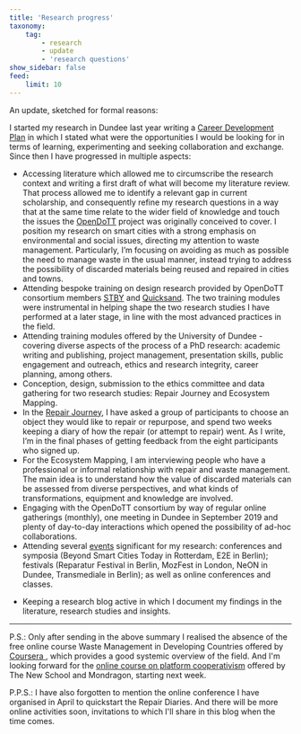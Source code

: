 ```yaml
---
title: 'Research progress'
taxonomy:
    tag:
        - research
        - update
        - 'research questions'
show_sidebar: false
feed:
    limit: 10
---
```


An update, sketched for formal reasons:

I started my research in Dundee last year writing a [Career Development Plan](../career-development-plan) in which I stated what were the opportunities I would be looking for in terms of learning, experimenting and seeking collaboration and exchange. Since then I have progressed in multiple aspects:

* Accessing literature which allowed me to circumscribe the research context and writing a first draft of what will become my literature review. That process allowed me to identify a relevant gap in current scholarship, and consequently refine my research questions in a way that at the same time relate to the wider field of knowledge and touch the issues the [OpenDoTT](https://opendott.org) project was originally conceived to cover. I position my research on smart cities with a strong emphasis on environmental and social issues, directing my attention to waste management. Particularly, I’m focusing on avoiding as much as possible the need to manage waste in the usual manner, instead trying to address the possibility of discarded materials being reused and repaired in cities and towns.
* Attending bespoke training on design research provided by OpenDoTT consortium members [STBY](https://www.stby.eu/) and [Quicksand](http://quicksand.co.in/). The two training modules were instrumental in helping shape the two research studies I have performed at a later stage, in line with the most advanced practices in the field.
* Attending training modules offered by the University of Dundee - covering diverse aspects of the process of a PhD research: academic writing and publishing, project management, presentation skills, public engagement and outreach, ethics and research integrity, career planning, among others.
* Conception, design, submission to the ethics committee and data gathering for two research studies: Repair Journey and Ecosystem Mapping.
* In the [Repair Journey](https://opendott.org/repair-diaries/), I have asked a group of participants to choose an object they would like to repair or repurpose, and spend two weeks keeping a diary of how the repair (or attempt to repair) went. As I write, I’m in the final phases of getting feedback from the eight participants who signed up.
* For the Ecosystem Mapping, I am interviewing people who have a professional or informal relationship with repair and waste management. The main idea is to understand how the value of discarded materials can be assessed from diverse perspectives, and what kinds of transformations, equipment and knowledge are involved.
* Engaging with the OpenDoTT consortium by way of regular online gatherings (monthly), one meeting in Dundee in September 2019 and plenty of day-to-day interactions which opened the possibility of ad-hoc collaborations.
* Attending several [events](../tag:events) significant for my research: conferences and symposia (Beyond Smart Cities Today in Rotterdam, E2E in Berlin); festivals (Reparatur Festival in Berlin, MozFest in London, NeON in Dundee, Transmediale in Berlin); as well as online conferences and classes.
- Keeping a research blog active in which I document my findings in the literature, research studies and insights.

---

P.S.: Only after sending in the above summary I realised the absence of the free online course Waste Management in Developing Countries offered by [Coursera
](https://www.coursera.org/learn/solid-waste-management), which provides a good systemic overview of the field. And I'm looking forward for the [online course on platform cooperativism](https://platform.coop/blog/a-pcc-mondragon-course-helps-to-incubate-platform-co-ops/) offered by The New School and Mondragon, starting next week.

P.P.S.: I have also forgotten to mention the online conference I have organised in April to quickstart the Repair Diaries. And there will be more online activities soon, invitations to which I'll share in this blog when the time comes.